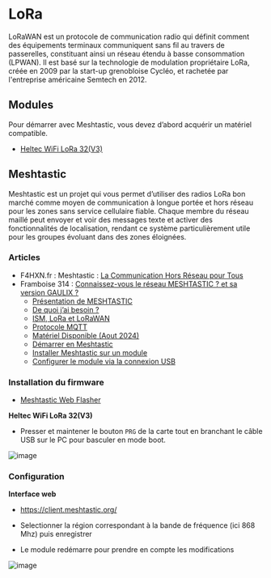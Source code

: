 # LoRa

LoRaWAN est un protocole de communication radio qui définit comment des équipements terminaux communiquent sans fil au travers de passerelles, constituant ainsi un réseau étendu à basse consommation (LPWAN).
Il est basé sur la technologie de modulation propriétaire LoRa, créée en 2009 par la start-up grenobloise Cycléo, et rachetée par l'entreprise américaine Semtech en 2012.

## Modules

Pour démarrer avec Meshtastic, vous devez d’abord acquérir un matériel compatible.

- [Heltec WiFi LoRa 32(V3)](https://heltec.org/project/wifi-lora-32-v3/)


## Meshtastic

Meshtastic est un projet qui vous permet d’utiliser des radios LoRa bon marché comme moyen de communication à longue portée et hors réseau pour les zones sans service cellulaire fiable. Chaque membre du réseau maillé peut envoyer et voir des messages texte et activer des fonctionnalités de localisation, rendant ce système particulièrement utile pour les groupes évoluant dans des zones éloignées.

### Articles

- F4HXN.fr : Meshtastic : [La Communication Hors Réseau pour Tous](https://www.f4hxn.fr/meshtastic-la-communication-hors-reseau-pour-tous/)
- Framboise 314 : [Connaissez-vous le réseau MESHTASTIC ? et sa version GAULIX ?](https://www.framboise314.fr/connaissez-vous-le-reseau-meshtastic-et-sa-version-gaulix/)
  - [Présentation de MESHTASTIC](https://www.framboise314.fr/meshtastic-presentation/)
  - [De quoi j’ai besoin ?](https://www.framboise314.fr/meshtastic-de-quoi-jai-besoin/)
  - [ISM, LoRa et LoRaWAN](https://www.framboise314.fr/meshtastic-ism-lora-et-lorawan/)
  - [Protocole MQTT](https://www.framboise314.fr/meshtastic-protocole-mqtt/)
  - [Matériel Disponible (Aout 2024)](https://www.framboise314.fr/meshtastic-materiel-disponible-aout-2024/)
  - [Démarrer en Meshtastic](https://www.framboise314.fr/meshtastic-demarrer-en-meshtastic/)
  - [Installer Meshtastic sur un module](https://www.framboise314.fr/meshtastic-installer-meshtastic-sur-un-module/)
  - [Configurer le module via la connexion USB](https://www.framboise314.fr/meshtastic-configurer-le-module-via-la-connexion-usb/)

### Installation du firmware

- [Meshtastic Web Flasher](https://flasher.meshtastic.org/)

**Heltec WiFi LoRa 32(V3)**

- Presser et maintener le bouton `PRG` de la carte tout en branchant le câble USB sur le PC pour basculer en mode boot.

![image](https://github.com/user-attachments/assets/9ec98a84-7b37-4d7c-91c2-5a2c5f65abc0)

### Configuration

**Interface web**

- https://client.meshtastic.org/

- Selectionner la région correspondant à la bande de fréquence (ici 868 Mhz) puis enregistrer
- Le module redémarre pour prendre en compte les modifications
 
![image](https://github.com/user-attachments/assets/d14684b1-3f26-4cf7-a1cb-d08d4d06f9dd)
